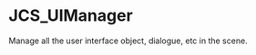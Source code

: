 <!--
   - $File: JCS_UIManager.html $
   - $Date: 2018-10-01 03:17:33 $
   - $Revision: $
   - $Creator: Jen-Chieh Shen $
   - $Notice: See LICENSE.txt for modification and distribution information
   -                   Copyright © 2018 by Shen, Jen-Chieh $
-->


<div id="content-header">
  <h1>JCS_UIManager</h1>
</div>

<p>
  Manage all the user interface object, dialogue, etc in the scene.
</p>
